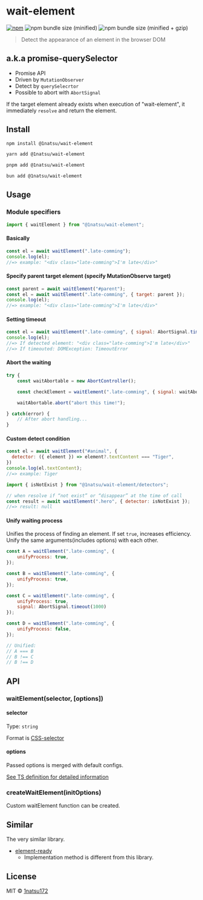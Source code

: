 # wait-element
[![npm](https://img.shields.io/npm/v/@1natsu/wait-element.svg?style=for-the-badge)](https://www.npmjs.com/package/@1natsu/wait-element)
![npm bundle size (minified)](https://img.shields.io/bundlephobia/min/@1natsu/wait-element.svg?style=for-the-badge)
![npm bundle size (minified + gzip)](https://img.shields.io/bundlephobia/minzip/@1natsu/wait-element.svg?style=for-the-badge)


> Detect the appearance of an element in the browser DOM

## a.k.a promise-querySelector

* Promise API
* Driven by `MutationObserver`
* Detect by `querySelecrtor`
* Possible to abort with `AbortSignal`

If the target element already exists when execution of "wait-element", it immediately `resolve` and return the element.


## Install

```bash
npm install @1natsu/wait-element
```
```bash
yarn add @1natsu/wait-element
```
```bash
pnpm add @1natsu/wait-element
```
```bash
bun add @1natsu/wait-element
```

## Usage

### Module specifiers

```js
import { waitElement } from "@1natsu/wait-element";
```

#### Basically

```js
const el = await waitElement(".late-comming");
console.log(el);
//=> example: "<div class="late-comming">I'm late</div>"
```

#### Specify parent target element (specify MutationObserve target)

```js
const parent = await waitElement("#parent");
const el = await waitElement(".late-comming", { target: parent });
console.log(el);
//=> example: "<div class="late-comming">I'm late</div>"
```

#### Setting timeout

```js
const el = await waitElement(".late-comming", { signal: AbortSignal.timeout(1000) }).catch(err => console.log(err));
console.log(el);
//=> If detected element: "<div class="late-comming">I'm late</div>"
//=> If timeouted: DOMException: TimeoutError
```

#### Abort the waiting

```js
try {
	const waitAbortable = new AbortController();

	const checkElement = waitElement(".late-comming", { signal: waitAbortable.signal });

	waitAbortable.abort("abort this time!");

} catch(error) {
	// After abort handling...
}
```

#### Custom detect condition

```js
const el = await waitElement("#animal", {
  detector: ({ element }) => element?.textContent === "Tiger",
})
console.log(el.textContent);
//=> example: Tiger
```

```js
import { isNotExist } from "@1natsu/wait-element/detectors";

// when resolve if “not exist” or “disappear” at the time of call
const result = await waitElement(".hero", { detector: isNotExist });
//=> result: null
```

#### Unify waiting process

Unifies the process of finding an element. If set `true`, increases efficiency. Unify the same arguments(includes options) with each other.

```js
const A = waitElement(".late-comming", {
	unifyProcess: true,
});

const B = waitElement(".late-comming", {
	unifyProcess: true,
});

const C = waitElement(".late-comming", {
	unifyProcess: true,
	signal: AbortSignal.timeout(1000)
});

const D = waitElement(".late-comming", {
	unifyProcess: false,
});

// Unified:
// A === B
// B !== C
// B !== D
```


## API

### waitElement(selector, [options])

#### selector

Type: `string`

Format is [CSS-selector](https://developer.mozilla.org/en-US/docs/Learn/CSS/Introduction_to_CSS/Selectors)

#### options

Passed options is merged with default configs.

[See TS definition for detailed information](https://github.com/1natsu172/wait-element/blob/master/src/options.ts)

### createWaitElement(initOptions)

Custom waitElement function can be created.

## Similar

The very similar library.

* [element-ready](https://github.com/sindresorhus/element-ready)
  * Implementation method is different from this library.

## License

MIT © [1natsu172](https://github.com/1natsu172)
